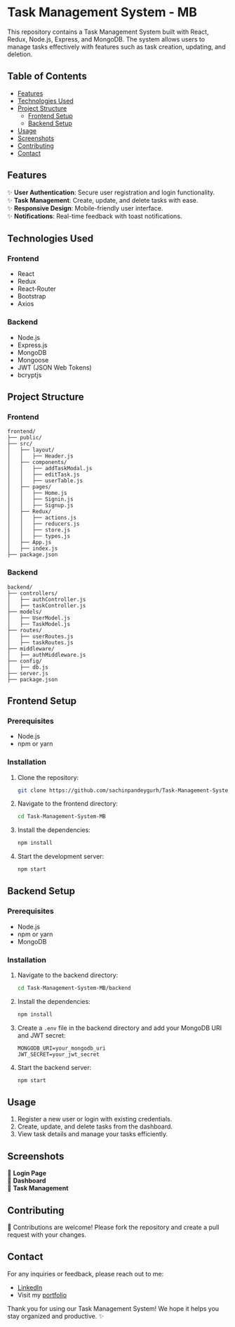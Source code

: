 # Task Management System - MB

This repository contains a Task Management System built with React, Redux, Node.js, Express, and MongoDB. The system allows users to manage tasks effectively with features such as task creation, updating, and deletion.

## Table of Contents

- [Features](#features)
- [Technologies Used](#technologies-used)
- [Project Structure](#project-structure)
  - [Frontend Setup](#frontend-setup)
  - [Backend Setup](#backend-setup)
- [Usage](#usage)
- [Screenshots](#screenshots)
- [Contributing](#contributing)
- [Contact](#contact)

## Features

✨ **User Authentication**: Secure user registration and login functionality.  
✨ **Task Management**: Create, update, and delete tasks with ease.  
✨ **Responsive Design**: Mobile-friendly user interface.  
✨ **Notifications**: Real-time feedback with toast notifications.

## Technologies Used

### Frontend
- React
- Redux
- React-Router
- Bootstrap
- Axios

### Backend
- Node.js
- Express.js
- MongoDB
- Mongoose
- JWT (JSON Web Tokens)
- bcryptjs

## Project Structure

### Frontend
```
frontend/
├── public/
├── src/
│   ├── layout/
│   │   ├── Header.js
│   ├── components/
│   │   ├── addTaskModal.js
│   │   ├── editTask.js
│   │   ├── userTable.js
│   ├── pages/
│   │   ├── Home.js
│   │   ├── Signin.js
│   │   ├── Signup.js
│   ├── Redux/
│   │   ├── actions.js
│   │   ├── reducers.js
│   │   ├── store.js
│   │   ├── types.js
│   ├── App.js
│   ├── index.js
├── package.json

```

### Backend
```
backend/
├── controllers/
│   ├── authController.js
│   ├── taskController.js
├── models/
│   ├── UserModel.js
│   ├── TaskModel.js
├── routes/
│   ├── userRoutes.js
│   ├── taskRoutes.js
├── middleware/
│   ├── authMiddleware.js
├── config/
│   ├── db.js
├── server.js
├── package.json

```

## Frontend Setup

### Prerequisites

- Node.js
- npm or yarn

### Installation

1. Clone the repository:

   ```bash
   git clone https://github.com/sachinpandeygurh/Task-Management-System-MB.git
   ```

2. Navigate to the frontend directory:

   ```bash
   cd Task-Management-System-MB
   ```

3. Install the dependencies:

   ```bash
   npm install
   ```

4. Start the development server:

   ```bash
   npm start
   ```

## Backend Setup

### Prerequisites

- Node.js
- npm or yarn
- MongoDB

### Installation

1. Navigate to the backend directory:

   ```bash
   cd Task-Management-System-MB/backend
   ```

2. Install the dependencies:

   ```bash
   npm install
   ```

3. Create a `.env` file in the backend directory and add your MongoDB URI and JWT secret:

   ```env
   MONGODB_URI=your_mongodb_uri
   JWT_SECRET=your_jwt_secret
   ```

4. Start the backend server:

   ```bash
   npm start
   ```

## Usage

1. Register a new user or login with existing credentials.
2. Create, update, and delete tasks from the dashboard.
3. View task details and manage your tasks efficiently.

## Screenshots

📸 **Login Page**  
📸 **Dashboard**  
📸 **Task Management**

## Contributing

🤝 Contributions are welcome! Please fork the repository and create a pull request with your changes.

## Contact

For any inquiries or feedback, please reach out to me:

- [LinkedIn](https://www.linkedin.com/in/sachinpandeygurh)
- Visit my [portfolio](https://sachinpandeyportfolio.netlify.app)

Thank you for using our Task Management System! We hope it helps you stay organized and productive. ✨

